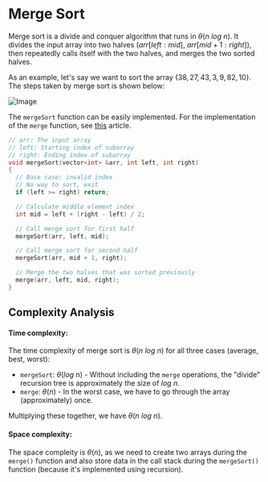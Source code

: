 # Merge Sort

Merge sort is a divide and conquer algorithm that runs in $\theta(n \ log \ n)$. It divides the input array into two halves ($arr[left:mid]$, $arr[mid + 1: right]$), then repeatedly calls itself with the two halves, and merges the two sorted halves.

As an example, let's say we want to sort the array $\{ 38, 27, 43, 3, 9, 82, 10 \}$. The steps taken by merge sort is shown below:

![Image](https://media.geeksforgeeks.org/wp-content/cdn-uploads/Merge-Sort-Tutorial.png)

The `mergeSort` function can be easily implemented. For the implementation of the `merge` function, see [this](https://www.geeksforgeeks.org/merge-two-sorted-arrays/) article.

```cpp
// arr: The input array
// left: Starting index of subarray
// right: Ending index of subarray
void mergeSort(vector<int> &arr, int left, int right)
{
  // Base case: invalid index
  // No way to sort, exit
  if (left >= right) return;

  // Calculate middle element index
  int mid = left + (right - left) / 2;

  // Call merge sort for first half
  mergeSort(arr, left, mid);

  // Call merge sort for second half
  mergeSort(arr, mid + 1, right);

  // Merge the two halves that was sorted previously
  merge(arr, left, mid, right);
}
```

## Complexity Analysis

#### **Time complexity:**

The time complexity of merge sort is $\theta(n \ log \ n)$ for all three cases (average, best, worst):

-   `mergeSort`: $\theta(log \ n)$ - Without including the `merge` operations, the "divide" recursion tree is approximately the size of $log \ n$.
-   `merge`: $\theta(n)$ - In the worst case, we have to go through the array (approximately) once.

Multiplying these together, we have $\theta(n \ log \ n)$.

#### **Space complexity:**

The space compleity is $\theta(n)$, as we need to create two arrays during the `merge()` function and also store data in the call stack during the `mergeSort()` function (because it's implemented using recursion).
